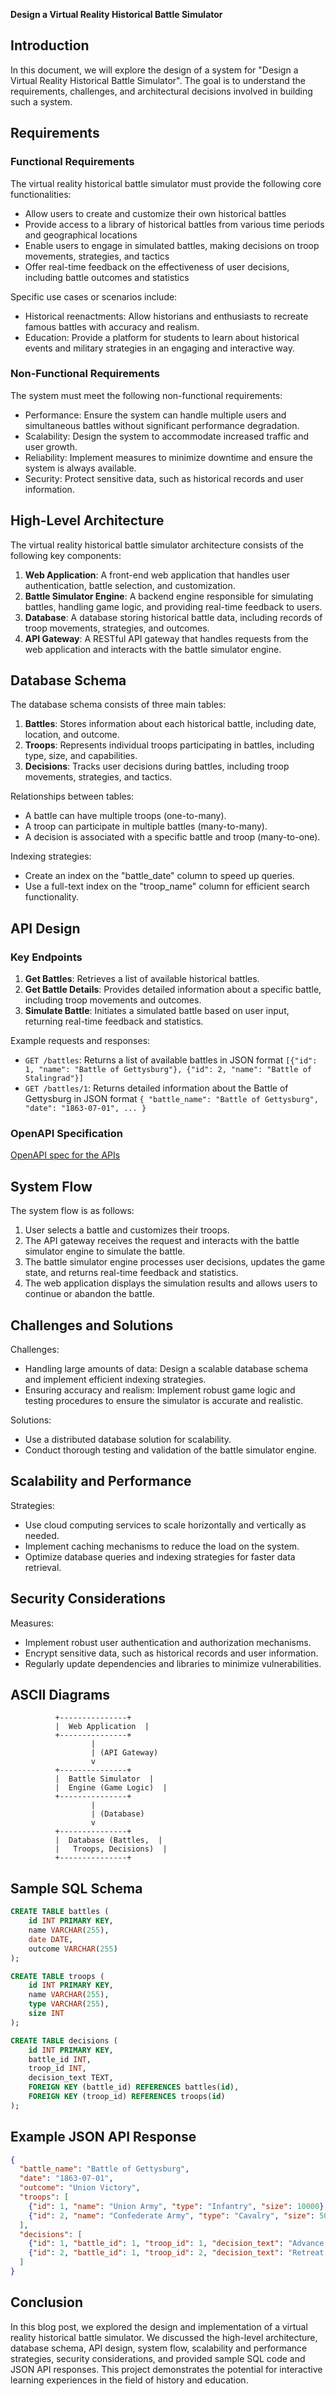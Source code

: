 **Design a Virtual Reality Historical Battle Simulator**

## Introduction

In this document, we will explore the design of a system for "Design a Virtual Reality Historical Battle Simulator". The goal is to understand the requirements, challenges, and architectural decisions involved in building such a system.

## Requirements

### Functional Requirements

The virtual reality historical battle simulator must provide the following core functionalities:

* Allow users to create and customize their own historical battles
* Provide access to a library of historical battles from various time periods and geographical locations
* Enable users to engage in simulated battles, making decisions on troop movements, strategies, and tactics
* Offer real-time feedback on the effectiveness of user decisions, including battle outcomes and statistics

Specific use cases or scenarios include:

* Historical reenactments: Allow historians and enthusiasts to recreate famous battles with accuracy and realism.
* Education: Provide a platform for students to learn about historical events and military strategies in an engaging and interactive way.

### Non-Functional Requirements

The system must meet the following non-functional requirements:

* Performance: Ensure the system can handle multiple users and simultaneous battles without significant performance degradation.
* Scalability: Design the system to accommodate increased traffic and user growth.
* Reliability: Implement measures to minimize downtime and ensure the system is always available.
* Security: Protect sensitive data, such as historical records and user information.

## High-Level Architecture

The virtual reality historical battle simulator architecture consists of the following key components:

1. **Web Application**: A front-end web application that handles user authentication, battle selection, and customization.
2. **Battle Simulator Engine**: A backend engine responsible for simulating battles, handling game logic, and providing real-time feedback to users.
3. **Database**: A database storing historical battle data, including records of troop movements, strategies, and outcomes.
4. **API Gateway**: A RESTful API gateway that handles requests from the web application and interacts with the battle simulator engine.

## Database Schema

The database schema consists of three main tables:

1. **Battles**: Stores information about each historical battle, including date, location, and outcome.
2. **Troops**: Represents individual troops participating in battles, including type, size, and capabilities.
3. **Decisions**: Tracks user decisions during battles, including troop movements, strategies, and tactics.

Relationships between tables:

* A battle can have multiple troops (one-to-many).
* A troop can participate in multiple battles (many-to-many).
* A decision is associated with a specific battle and troop (many-to-one).

Indexing strategies:

* Create an index on the "battle_date" column to speed up queries.
* Use a full-text index on the "troop_name" column for efficient search functionality.

## API Design

### Key Endpoints

1. **Get Battles**: Retrieves a list of available historical battles.
2. **Get Battle Details**: Provides detailed information about a specific battle, including troop movements and outcomes.
3. **Simulate Battle**: Initiates a simulated battle based on user input, returning real-time feedback and statistics.

Example requests and responses:

* `GET /battles`: Returns a list of available battles in JSON format `[{"id": 1, "name": "Battle of Gettysburg"}, {"id": 2, "name": "Battle of Stalingrad"}]`
* `GET /battles/1`: Returns detailed information about the Battle of Gettysburg in JSON format `{ "battle_name": "Battle of Gettysburg", "date": "1863-07-01", ... }`

### OpenAPI Specification

[OpenAPI spec for the APIs](https://example.com/openapi.yaml)

## System Flow

The system flow is as follows:

1. User selects a battle and customizes their troops.
2. The API gateway receives the request and interacts with the battle simulator engine to simulate the battle.
3. The battle simulator engine processes user decisions, updates the game state, and returns real-time feedback and statistics.
4. The web application displays the simulation results and allows users to continue or abandon the battle.

## Challenges and Solutions

Challenges:

* Handling large amounts of data: Design a scalable database schema and implement efficient indexing strategies.
* Ensuring accuracy and realism: Implement robust game logic and testing procedures to ensure the simulator is accurate and realistic.

Solutions:

* Use a distributed database solution for scalability.
* Conduct thorough testing and validation of the battle simulator engine.

## Scalability and Performance

Strategies:

* Use cloud computing services to scale horizontally and vertically as needed.
* Implement caching mechanisms to reduce the load on the system.
* Optimize database queries and indexing strategies for faster data retrieval.

## Security Considerations

Measures:

* Implement robust user authentication and authorization mechanisms.
* Encrypt sensitive data, such as historical records and user information.
* Regularly update dependencies and libraries to minimize vulnerabilities.

## ASCII Diagrams

```
          +---------------+
          |  Web Application  |
          +---------------+
                  |
                  | (API Gateway)
                  v
          +---------------+
          |  Battle Simulator  |
          |  Engine (Game Logic)  |
          +---------------+
                  |
                  | (Database)
                  v
          +---------------+
          |  Database (Battles,  |
          |   Troops, Decisions)  |
          +---------------+
```

## Sample SQL Schema

```sql
CREATE TABLE battles (
    id INT PRIMARY KEY,
    name VARCHAR(255),
    date DATE,
    outcome VARCHAR(255)
);

CREATE TABLE troops (
    id INT PRIMARY KEY,
    name VARCHAR(255),
    type VARCHAR(255),
    size INT
);

CREATE TABLE decisions (
    id INT PRIMARY KEY,
    battle_id INT,
    troop_id INT,
    decision_text TEXT,
    FOREIGN KEY (battle_id) REFERENCES battles(id),
    FOREIGN KEY (troop_id) REFERENCES troops(id)
);
```

## Example JSON API Response

```json
{
  "battle_name": "Battle of Gettysburg",
  "date": "1863-07-01",
  "outcome": "Union Victory",
  "troops": [
    {"id": 1, "name": "Union Army", "type": "Infantry", "size": 10000},
    {"id": 2, "name": "Confederate Army", "type": "Cavalry", "size": 5000}
  ],
  "decisions": [
    {"id": 1, "battle_id": 1, "troop_id": 1, "decision_text": "Advance to the center"},
    {"id": 2, "battle_id": 1, "troop_id": 2, "decision_text": "Retreat to the flanks"}
  ]
}
```

## Conclusion

In this blog post, we explored the design and implementation of a virtual reality historical battle simulator. We discussed the high-level architecture, database schema, API design, system flow, scalability and performance strategies, security considerations, and provided sample SQL code and JSON API responses. This project demonstrates the potential for interactive learning experiences in the field of history and education.